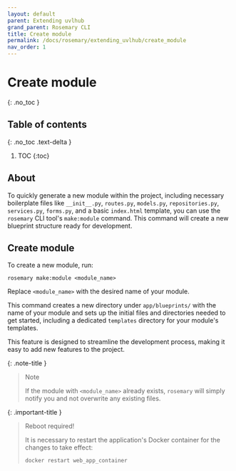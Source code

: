 ```yaml
---
layout: default
parent: Extending uvlhub
grand_parent: Rosemary CLI
title: Create module
permalink: /docs/rosemary/extending_uvlhub/create_module
nav_order: 1
---
```


# Create module
{: .no_toc }

## Table of contents
{: .no_toc .text-delta }

1. TOC
{:toc}

## About

To quickly generate a new module within the project, including necessary boilerplate files 
like `__init__.py`, `routes.py`, `models.py`, `repositories.py`, `services.py`, `forms.py`,
and a basic `index.html` template, you can use the `rosemary` CLI tool's `make:module` 
command. This command will create a new blueprint structure ready for development.

## Create module

To create a new module, run:

```
rosemary make:module <module_name>
```

Replace `<module_name>` with the desired name of your module.

This command creates a new directory under `app/blueprints/` with the name of your module and sets up the initial files and directories needed to get started, including a dedicated `templates` directory for your module's templates.

This feature is designed to streamline the development process, making it easy to add new features to the project.

{: .note-title }
> Note
>
> If the module with `<module_name>` already exists, `rosemary` will simply notify you and not overwrite any existing files.

{: .important-title }
> Reboot required!
> 
> It is necessary to restart the application's Docker container for the changes to take effect:
>
> ```
> docker restart web_app_container
> ```
